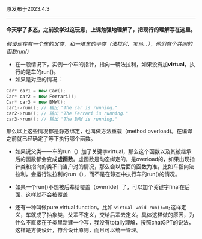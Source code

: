 原发布于2023.4.3

--------------------------

#### 今天学了多态，之前没学过这玩意，上课勉强地理解了，把现行的理解写在这里。

*假设现在有一个车的父类，和一堆车的子类（法拉利、宝马...），他们有个共同的函数run()*

- 在一般情况下，实例一个车的指针，指向一辆法拉利，如果没有加**virtual**，执行的是车的run()。
- 如果是对应的情况：
```cpp
Car* car1 = new Car();
Car* car2 = new Ferrari();
Car* car3 = new BMW();
car1->run(); // 输出 "The car is running."
car2->run(); // 输出 "The Ferrari is running."
car3->run(); // 输出 "The BMW is running."
```
那么以上这些情况都是静态绑定，也叫做方法重载（method overload)。在编译之前就已经确定了等下执行哪个函数。

- 如果说父类——车的run（）加了关键字virtual，那么这个函数以及其被继承后的函数都会变成**虚函数**。虚函数是动态绑定的，是overload的，如果出现指针类和指向的类不门当户对的情况，那么会以后面的函数为准，比如车指向法拉利，会运行法拉利的run（），而不是在静态中执行车的run()的情况。

- 如果一个run()不想被后辈给覆盖（override）了，可以加个关键字final在后面，这样就不会被覆盖

- 还有一种叫做pure virtual function。比如 `virtual void run()=0;`这样定义，车就成了抽象类，父辈不定义，交给后辈去定义。具体这样做的原因，为什么不直接在子类里新建一个写，我没有totally理解，按照chatGPT的说法，这样是方便设计，符合设计原则，而且可以统一管理。